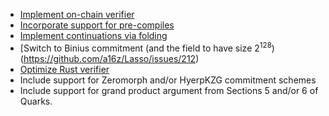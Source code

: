 - [Implement on-chain verifier](https://github.com/a16z/Lasso/issues/209)
- [Incorporate support for pre-compiles](https://github.com/a16z/Lasso/issues/210)
- [Implement continuations via folding](https://github.com/a16z/Lasso/issues/211)
- [Switch to Binius commitment (and the field to have size $2^{128}$)(https://github.com/a16z/Lasso/issues/212)
- [Optimize Rust verifier](https://github.com/a16z/Lasso/issues/216)
- Include support for Zeromorph and/or HyerpKZG commitment schemes
- Include support for grand product argument from Sections 5 and/or 6 of Quarks. 
